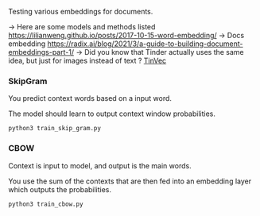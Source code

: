 Testing various embeddings for documents.


-> Here are some models and methods listed https://lilianweng.github.io/posts/2017-10-15-word-embedding/
-> Docs embedding https://radix.ai/blog/2021/3/a-guide-to-building-document-embeddings-part-1/
-> Did you know that Tinder actually uses the same idea, but just for images instead of text ? [TinVec](https://www.slideshare.net/SessionsEvents/dr-steve-liu-chief-scientist-tinder-at-mlconf-sf-2017)

### SkipGram
You predict context words based on a input word.

The model should learn to output context window probabilities.

```
python3 train_skip_gram.py
```

### CBOW
Context is input to model, and output is the main words.

You use the sum of the contexts that are then fed into an embedding layer which outputs the probabilities.

```
python3 train_cbow.py
```

